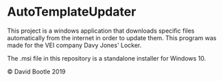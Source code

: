 # AutoTemplateUpdater

This project is a windows application that downloads specific files automatically from the internet in order to update them.
This program was made for the VEI company Davy Jones' Locker.

The .msi file in this repository is a standalone installer for Windows 10.

© David Bootle 2019
